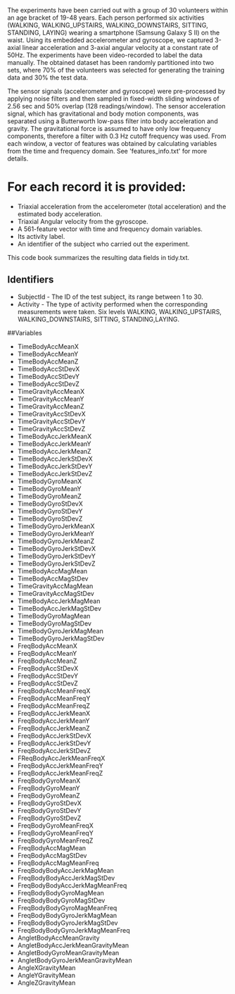 
The experiments have been carried out with a group of 30 volunteers within an age bracket of 19-48 years. Each person performed six activities (WALKING, WALKING_UPSTAIRS, WALKING_DOWNSTAIRS, SITTING, STANDING, LAYING) wearing a smartphone (Samsung Galaxy S II) on the waist. Using its embedded accelerometer and gyroscope, we captured 3-axial linear acceleration and 3-axial angular velocity at a constant rate of 50Hz. The experiments have been video-recorded to label the data manually. The obtained dataset has been randomly partitioned into two sets, where 70% of the volunteers was selected for generating the training data and 30% the test data. 

The sensor signals (accelerometer and gyroscope) were pre-processed by applying noise filters and then sampled in fixed-width sliding windows of 2.56 sec and 50% overlap (128 readings/window). The sensor acceleration signal, which has gravitational and body motion components, was separated using a Butterworth low-pass filter into body acceleration and gravity. The gravitational force is assumed to have only low frequency components, therefore a filter with 0.3 Hz cutoff frequency was used. From each window, a vector of features was obtained by calculating variables from the time and frequency domain. See 'features_info.txt' for more details. 

For each record it is provided:
======================================

- Triaxial acceleration from the accelerometer (total acceleration) and the estimated body acceleration.
- Triaxial Angular velocity from the gyroscope. 
- A 561-feature vector with time and frequency domain variables. 
- Its activity label. 
- An identifier of the subject who carried out the experiment.


This code book summarizes the resulting data fields in tidy.txt.
## Identifiers
* SubjectId - The ID of the test subject, its range between 1 to 30.
* Activity - The type of activity performed when the corresponding measurements were taken. Six levels WALKING, WALKING_UPSTAIRS, WALKING_DOWNSTAIRS,
SITTING, STANDING,LAYING. 

##Variables
* TimeBodyAccMeanX
* TimeBodyAccMeanY
* TimeBodyAccMeanZ
* TimeBodyAccStDevX
* TimeBodyAccStDevY
* TimeBodyAccStDevZ
* TimeGravityAccMeanX
* TimeGravityAccMeanY
* TimeGravityAccMeanZ
* TimeGravityAccStDevX
* TimeGravityAccStDevY
* TimeGravityAccStDevZ
* TimeBodyAccJerkMeanX
* TimeBodyAccJerkMeanY
* TimeBodyAccJerkMeanZ
* TimeBodyAccJerkStDevX
* TimeBodyAccJerkStDevY
* TimeBodyAccJerkStDevZ
* TimeBodyGyroMeanX
* TimeBodyGyroMeanY
* TimeBodyGyroMeanZ
* TimeBodyGyroStDevX
* TimeBodyGyroStDevY
* TimeBodyGyroStDevZ
* TimeBodyGyroJerkMeanX
* TimeBodyGyroJerkMeanY
* TimeBodyGyroJerkMeanZ
* TimeBodyGyroJerkStDevX
* TimeBodyGyroJerkStDevY
* TimeBodyGyroJerkStDevZ
* TimeBodyAccMagMean
* TimeBodyAccMagStDev
* TimeGravityAccMagMean
* TimeGravityAccMagStDev
* TimeBodyAccJerkMagMean
* TimeBodyAccJerkMagStDev
* TimeBodyGyroMagMean
* TimeBodyGyroMagStDev
* TimeBodyGyroJerkMagMean
* TimeBodyGyroJerkMagStDev
* FreqBodyAccMeanX
* FreqBodyAccMeanY
* FreqBodyAccMeanZ
* FreqBodyAccStDevX
* FreqBodyAccStDevY
* FreqBodyAccStDevZ
* FreqBodyAccMeanFreqX
* FreqBodyAccMeanFreqY
* FreqBodyAccMeanFreqZ
* FreqBodyAccJerkMeanX
* FreqBodyAccJerkMeanY
* FreqBodyAccJerkMeanZ
* FreqBodyAccJerkStDevX
* FreqBodyAccJerkStDevY
* FreqBodyAccJerkStDevZ
* FReqBodyAccJerkMeanFreqX
* FreqBodyAccJerkMeanFreqY
* FreqBodyAccJerkMeanFreqZ
* FreqBodyGyroMeanX
* FreqBodyGyroMeanY
* FreqBodyGyroMeanZ
* FreqBodyGyroStDevX
* FreqBodyGyroStDevY
* FreqBodyGyroStDevZ
* FreqBodyGyroMeanFreqX
* FreqBodyGyroMeanFreqY
* FreqBodyGyroMeanFreqZ
* FreqBodyAccMagMean
* FreqBodyAccMagStDev
* FreqBodyAccMagMeanFreq
* FreqBodyBodyAccJerkMagMean
* FreqBodyBodyAccJerkMagStDev
* FreqBodyBodyAccJerkMagMeanFreq
* FreqBodyBodyGyroMagMean
* FreqBodyBodyGyroMagStDev
* FreqBodyBodyGyroMagMeanFreq
* FreqBodyBodyGyroJerkMagMean
* FreqBodyBodyGyroJerkMagStDev
* FreqBodyBodyGyroJerkMagMeanFreq
* AngletBodyAccMeanGravity
* AngletBodyAccJerkMeanGravityMean
* AngletBodyGyroMeanGravityMean
* AngletBodyGyroJerkMeanGravityMean
* AngleXGravityMean
* AngleYGravityMean
* AngleZGravityMean
